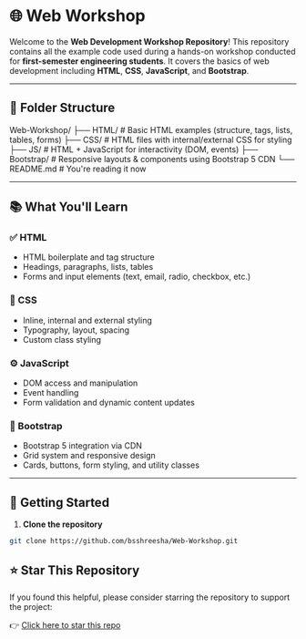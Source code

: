 # 🌐 Web Workshop

Welcome to the **Web Development Workshop Repository**! This repository contains all the example code used during a hands-on workshop conducted for **first-semester engineering students**. It covers the basics of web development including **HTML**, **CSS**, **JavaScript**, and **Bootstrap**.

---

## 📁 Folder Structure

Web-Workshop/
├── HTML/ # Basic HTML examples (structure, tags, lists, tables, forms)
├── CSS/ # HTML files with internal/external CSS for styling
├── JS/ # HTML + JavaScript for interactivity (DOM, events)
├── Bootstrap/ # Responsive layouts & components using Bootstrap 5 CDN
└── README.md # You're reading it now


---

## 📚 What You'll Learn

### ✅ HTML
- HTML boilerplate and tag structure
- Headings, paragraphs, lists, tables
- Forms and input elements (text, email, radio, checkbox, etc.)

### 🎨 CSS
- Inline, internal and external styling
- Typography, layout, spacing
- Custom class styling

### ⚙️ JavaScript
- DOM access and manipulation
- Event handling
- Form validation and dynamic content updates

### 🧩 Bootstrap
- Bootstrap 5 integration via CDN
- Grid system and responsive design
- Cards, buttons, form styling, and utility classes

---

## 🚀 Getting Started

1. **Clone the repository**  
```bash
git clone https://github.com/bsshreesha/Web-Workshop.git
```

## ⭐ Star This Repository

If you found this helpful, please consider starring the repository to support the project:

👉 [Click here to star this repo](https://github.com/bsshreesha/Web-Workshop/stargazers)
